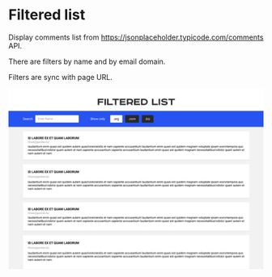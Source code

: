 # Filtered list

Display comments list from https://jsonplaceholder.typicode.com/comments API.

There are filters by name and by email domain.

Filters are sync with page URL.

![Filtered List](/filtered-list.png)

